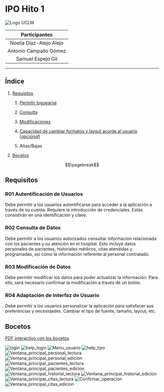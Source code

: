 # IPO Hito 1

![Logo UCLM](images/UCLM-Symbol.png)

| **Participantes** |
| :--: |
| Noelia Díaz-Alejo Alejo |
| Antonio Campallo Gómez |
| Samuel Espejo Gil |

<!-- Línea horizontal para separar -->
---

## Índice

1. [Requisitos](#requisitos)

   1. [Permitir loguearse](#r01-autentificación-de-usuarios)

   2. [Consulta](#r02-consulta-de-datos)

   3. [Modificaciones](#r03-modificación-de-datos)

   4. [Capacidad de cambiar formatos y layout acorde al usuario (*opcional*)](#r04-adaptación-de-interfaz-de-usuario)

   5. Altas/Bajas

2. [Bocetos](#bocetos)




<!-- Para separar en páginas al crear el PDF-->
$$\pagebreak$$

## Requisitos

<!--
Usad este doc como referencia para hacer una documentación en MarkDown (MD)
Un muy buen editor de MD es visual studio code, tiene un previsualizador y podéis encontrar extensiones para pasar a PDF
Esto es un comentario
-->


### R01 Autentificación de Usuarios

<!--
Esto es tema personal, pero me gusta que sólo haya una frase (hasta el punto) por línea.
Y los títulos estén separados por arriba y por debajo
-->

Debe permitir a los usuarios autentificarse para acceder a la aplicación a través de su cuenta.
Requiere la introducción de credenciales.
Estás consistirán en una identificación y clave.

<!-- Para separar en párrafos, dejáis una línea en blanco -->

### R02 Consulta de Datos

Debe permitir a los usuarios autorizados consultar información relacionada con los pacientes y su atención en el hospital.
Esto incluye datos personales de pacientes, historiales médicos, citas atendidas y programadas, así como la información referente al personal contratado.

### R03 Modificación de Datos

Debe permitir modificar los datos para poder actualizar la información.
Para ello, será necesario confirmar la modificación a través de un botón.

### R04 Adaptación de Interfaz de Usuario

Debe permitir a los usuarios personalizar la aplicación para satisfacer sus preferencias y necesidades.
Cambiar el tipo de fuente, tamaño, layout, etc.

## Bocetos

<!-- En la previsualización, el link no funciona, pero una vez se exporta y SE PONE EN LA CARPETA build, el link funciona, por ser relativo -->
[PDF interactivo con los bocetos](BocetoSinHistorial.pdf)

![login](images/login.png)
![help_login](images/help_login.png)
![Menu_usuario](images/Menu_usuario.png)
![help_tipo](images/help_tipo.png)
![Ventana_principal_personal_lectura](images/Ventana_principal_personal_lectura.png)
![Ventana_principal_personal_edicion](images/Ventana_principal_personal_edicion.png)
![Ventana_principal_pacientes_lectura](images/Ventana_principal_pacientes_lectura.png)
![Ventana_principal_pacientes_edicion](images/Ventana_principal_pacientes_edicion.png)
![Ventana_principal_historial_lectura](images/Ventana_principal_historial_lectura.png)
![Ventana_principal_historial_edicion](images/Ventana_principal_historial_edicion.png)
![Ventana_principal_citas_lectura](images/Ventana_principal_citas_lectura.png)
![Confirmar_operacion](images/Confirmar_operacion.png)
![Ventana_principal_citas_edicion](images/Ventana_principal_citas_edicion.png)

